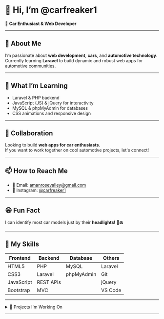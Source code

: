 # 👋 Hi, I’m @carfreaker1

🚗 **Car Enthusiast & Web Developer**

---

## 👀 About Me
I’m passionate about **web development**, **cars**, and **automotive technology**.  
Currently learning **Laravel** to build dynamic and robust web apps for automotive communities.

---

## 🌱 What I’m Learning
- Laravel & PHP backend  
- JavaScript (JS) & jQuery for interactivity  
- MySQL & phpMyAdmin for databases  
- CSS animations and responsive design  

---

## 💞️ Collaboration
Looking to build **web apps for car enthusiasts**.  
If you want to work together on cool automotive projects, let's connect!

---

## 📫 How to Reach Me
- 📧 Email: [amanrosevalley@gmail.com](mailto:amanrosevalley@gmail.com)  
- 📸 Instagram: [@carfreaker1](https://www.instagram.com/carfreaker1)  

---

## 😄 Fun Fact
I can identify most car models just by their **headlights!** 🔦🚘

---

## 🚀 My Skills
| Frontend | Backend | Database | Others |
| --- | --- | --- | --- |
| HTML5 | PHP | MySQL | Laravel |
| CSS3 | Laravel | phpMyAdmin | Git |
| JavaScript | REST APIs | | jQuery |
| Bootstrap | MVC | | VS Code |

---

<details>
<summary>🔧 Projects I'm Working On</summary>

- Laravel-powered car community app (beta)  
- Custom dashboard for car tuning stats  
- Interactive car model gallery with filters  

</details>

---

<!--- <p align="center">
  <a href="https://github.com/carfreaker1" target="_blank">
    <img src="https://github-readme-stats.vercel.app/api?username=carfreaker1&show_icons=true&theme=radical" alt="GitHub Stats" />
  </a>
</p> --->
